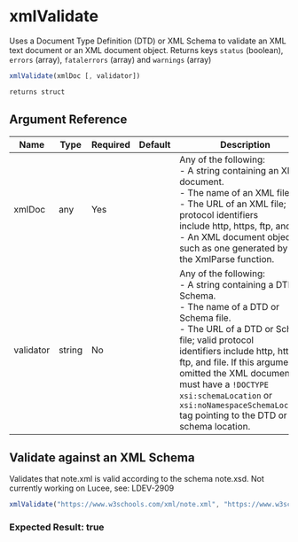 # xmlValidate

Uses a Document Type Definition (DTD) or XML Schema to validate an XML text document or an XML document object. Returns keys `status` (boolean), `errors` (array), `fatalerrors` (array) and `warnings` (array)

```javascript
xmlValidate(xmlDoc [, validator])
```

```javascript
returns struct
```

## Argument Reference

| Name | Type | Required | Default | Description |
| --- | --- | --- | --- | --- |
| xmlDoc | any | Yes |  | Any of the following:<br /> - A string containing an XML document.<br /> - The name of an XML file.<br /> - The URL of an XML file; valid protocol identifiers<br /> include http, https, ftp, and file.<br /> - An XML document object, such as one generated by<br /> the XmlParse function. |
| validator | string | No |  | Any of the following:<br /> - A string containing a DTD or Schema.<br /> - The name of a DTD or Schema file.<br /> - The URL of a DTD or Schema file; valid protocol<br /> identifiers include http, https, ftp, and file. If this argument is omitted the XML document must have a `!DOCTYPE` `xsi:schemaLocation` or `xsi:noNamespaceSchemaLocation` tag pointing to the DTD or schema location. |

## Validate against an XML Schema

Validates that note.xml is valid according to the schema note.xsd. Not currently working on Lucee, see: LDEV-2909

```javascript
xmlValidate("https://www.w3schools.com/xml/note.xml", "https://www.w3schools.com/xml/note.xsd").status
```

### Expected Result: true
